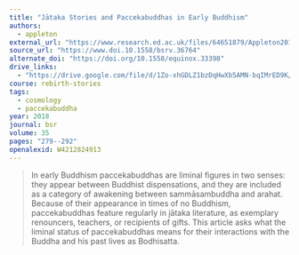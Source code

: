 ```yaml
---
title: "Jātaka Stories and Paccekabuddhas in Early Buddhism"
authors:
  - appleton
external_url: "https://www.research.ed.ac.uk/files/64651879/Appleton2018BSRJatakaStoriesAndPaccekabuddhas.pdf"
source_url: "https://www.doi.10.1558/bsrv.36764"
alternate_doi: "https://doi.org/10.1558/equinox.33398"
drive_links:
  - "https://drive.google.com/file/d/1Zo-xhGDLZ1bzDqHwXb5AMN-bqIMrED9K/view?usp=drivesdk"
course: rebirth-stories
tags:
  - cosmology
  - paccekabuddha
year: 2018
journal: bsr
volume: 35
pages: "279--292"
openalexid: W4212824913
---
```


> In early Buddhism paccekabuddhas are liminal figures in two senses: they appear between Buddhist dispensations, and they are included as a category of awakening between sammāsambuddha and arahat.
> Because of their appearance in times of no Buddhism, paccekabuddhas feature regularly in jātaka literature, as exemplary renouncers, teachers, or recipients of gifts.
> This article asks what the liminal status of paccekabuddhas means for their interactions with the Buddha and his past lives as Bodhisatta.

